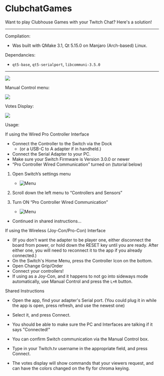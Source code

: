 # ClubchatGames
Want to play Clubhouse Games with your Twitch Chat? Here's a solution!

---

Compilation:

- Was built with QMake 3.1, Qt 5.15.0 on Manjaro (Arch-based) Linux.

Dependancies:

- `qt5-base`,  `qt5-serialport`, `libcommuni-3.5.0`

---

![](https://i.imgur.com/7kJdsYt.png) 

Manual Control menu:

![](https://i.imgur.com/YXXsK5g.png) 

Votes Display:

![](https://i.imgur.com/CByo5dw.png) 

Usage:

If using the Wired Pro Controller Interface

 - Connect the Controller to the Switch via the Dock
    - (or a USB-C to A adapter if in handheld.)
 - Connect the Serial Adapter to your PC.
 - Make sure your Switch Firmware is Version 3.0.0 or newer
 -  “Pro Controller Wired Communication” turned on (tutorial below)

1. Open Switch’s settings menu

	* ![Menu](https://i.imgur.com/mcRSoxQ.png  "Menu")

2. Scroll down the left menu to “Controllers and Sensors”
3. Turn ON “Pro Controller Wired Communication”

	* ![Menu](https://i.imgur.com/7wKqBeJ.png  "Menu")
	
 - Continued in shared instructions...

 
If using the Wireless (Joy-Con/Pro-Con) Interface

 - (If you don't want the adapter to be player one, either disconnect the board from power, or hold down the RESET key until you are ready. After either one, you will need to reconnect it to the app if you already connected.)
 - On the Switch's Home Menu, press the Controller Icon on the bottom.
 - Open Change Grip/Order
 - Connect your controllers!
 - If using as a Joy-Con, and it happens to not go into sideways mode automatically, use Manual Control and press the `L+R` button.
 
 
 Shared Instructions
 
 - Open the app, find your adapter's Serial port. (You could plug it in while the app is open, press refresh, and use the newest one)
 
 - Select it, and press Connect.
 
 - You should be able to make sure the PC and Interfaces are talking if it says "Connected!" 
 
 - You can confirm Switch communication via the Manual Control box.
 
 - Type in your Twitch.tv username in the appropriate field, and press Connect.
 
 - The votes display will show commands that your viewers request, and can have the colors changed on the fly for chroma keying.
 